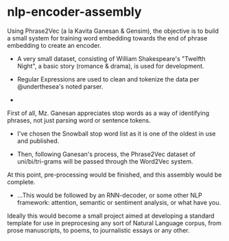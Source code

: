 # nlp-encoder-assembly

Using Phrase2Vec (a la Kavita Ganesan & Gensim), the objective is to build a small system for training word embedding towards the end of phrase embedding to create an encoder. 

- A very small dataset, consisting of William Shakespeare's "Twelfth Night", a basic story (romance & drama), is used for development.

- Regular Expressions are used to clean and tokenize the data per @underthesea's noted parser.

- 

First of all, Mz. Ganesan appreciates stop words as a way of identifying phrases, not just parsing word or sentence tokens.

- I've chosen the Snowball stop word list as it is one of the oldest in use and published.

- Then, following Ganesan's process, the Phrase2Vec dataset of uni/bi/tri-grams will be passed through the Word2Vec system. 

At this point, pre-processing would be finished, and this assembly would be complete.

- ...This would be followed by an RNN-decoder, or some other NLP framework: attention, semantic or sentiment analysis, or what have you. 


Ideally this would become a small project aimed at developing a standard template for use in preprocesing any sort of Natural Language corpus, from prose manuscripts, to poems, to journalistic essays or any other.